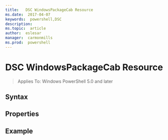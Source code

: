 ```yaml
---
title:   DSC WindowsPackageCab Resource
ms.date:  2017-04-07
keywords:  powershell,DSC
description:  
ms.topic:  article
author:  eslesar
manager:  carmonmills
ms.prod:  powershell
---
```


# DSC WindowsPackageCab Resource

> Applies To: Windows PowerShell 5.0 and later


## Syntax



## Properties




## Example